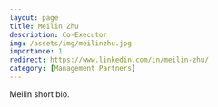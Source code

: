 ```yaml
---
layout: page
title: Meilin Zhu
description: Co-Executor
img: /assets/img/meilinzhu.jpg
importance: 1
redirect: https://www.linkedin.com/in/meilin-zhu/
category: [Management Partners]
---
```


Meilin short bio.